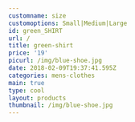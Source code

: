 ```yaml
---
customname: size
customoptions: Small|Medium|Large
id: green_SHIRT
url: /
title: green-shirt
price: '19'
picurl: /img/blue-shoe.jpg
date: 2018-02-09T19:37:41.595Z
categories: mens-clothes
main: true
type: cool
layout: products
thumbnail: /img/blue-shoe.jpg
---
```


